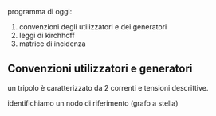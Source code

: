 programma di oggi:

1) convenzioni degli utilizzatori e dei generatori
2) leggi di kirchhoff
3) matrice di incidenza

## Convenzioni utilizzatori e generatori

un tripolo è caratterizzato da 2 correnti e tensioni descrittive.

identifichiamo un nodo di riferimento (grafo a stella)

